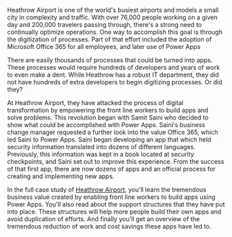 Heathrow Airport is one of the world's busiest airports and models a small city in complexity and traffic. With over 76,000 people working on a given day and 200,000 travelers passing through, there's a strong need to continually optimize operations. One way to accomplish this goal is through the digitization of processes. Part of that effort included the adoption of Microsoft Office 365 for all employees, and later use of Power Apps 

There are easily thousands of processes that could be turned into apps. These processes would require hundreds of developers and years of work to even make a dent. While Heathrow has a robust IT department, they did not have hundreds of extra developers to begin digitizing processes. Or did they?

At Heathrow Airport, they have attacked the process of digital transformation by empowering the front line workers to build apps and solve problems. This revolution began with Samit Saini who decided to show what could be accomplished with Power Apps. Saini's business change manager requested a further look into the value Office 365, which led Saini to Power Apps. Saini began developing an app that which held security information translated into dozens of different languages. Previously, this information was kept in a book located at security checkpoints, and Saini set out to improve this experience. From the success of that first app, there are now dozens of apps and an official process for creating and implementing new apps.

In the full case study of [Heathrow Airport](https://customers.microsoft.com/story/766053-heathrow-airport-travel-transportation-power-apps), you'll learn the tremendous business value created by enabling front line workers to build apps using Power Apps. You'll also read about the support structures that they have put into place. These structures will help more people build their own apps and avoid duplication of efforts. And finally you'll get an overview of the tremendous reduction of work and cost savings these apps have led to. 

